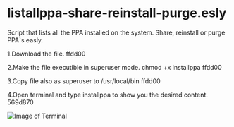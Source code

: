 # listallppa-share-reinstall-purge.esly
Script that lists all the PPA installed on the system. Share, reinstall or purge PPA`s easly.

1.Download the file.
ffdd00

2.Make the file executible in superuser mode.
   chmod +x  installppa
ffdd00

3.Copy file also as superuser to /usr/local/bin
ffdd00

4.Open terminal and  type installppa to show you the desired content.  
569d870

![Image of Terminal](https://user-images.githubusercontent.com/11731109/30262918-967b8cd8-96db-11e7-9383-15d6c4c164f7.png)

